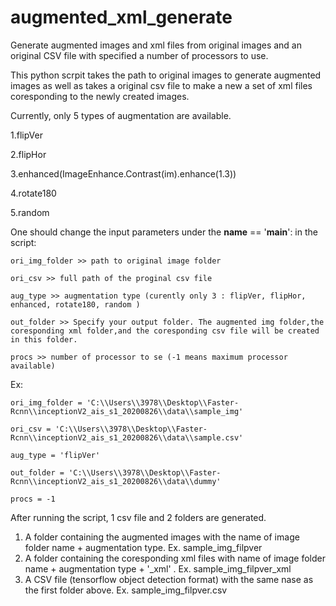 # augmented_xml_generate
Generate augmented images and xml files from original images and an original CSV file with specified a number of processors to use.

This python scrpit takes the path to original images to generate augmented images as well as takes a original csv file to make a new a set of xml files coresponding to the newly created images.

Currently, only 5 types of augmentation are available.

1.flipVer

2.flipHor

3.enhanced(ImageEnhance.Contrast(im).enhance(1.3))

4.rotate180

5.random

One should change the input parameters under the __name__ == '__main__': in the script:

    ori_img_folder >> path to original image folder

    ori_csv >> full path of the proginal csv file

    aug_type >> augmentation type (curently only 3 : flipVer, flipHor, enhanced, rotate180, random )

    out_folder >> Specify your output folder. The augmented img folder,the coresponding xml folder,and the coresponding csv file will be created in this folder.

    procs >> number of processor to se (-1 means maximum processor available)


Ex:

    ori_img_folder = 'C:\\Users\\3978\\Desktop\\Faster-Rcnn\\inceptionV2_ais_s1_20200826\\data\\sample_img'

    ori_csv = 'C:\\Users\\3978\\Desktop\\Faster-Rcnn\\inceptionV2_ais_s1_20200826\\data\\sample.csv'

    aug_type = 'flipVer'

    out_folder = 'C:\\Users\\3978\\Desktop\\Faster-Rcnn\\inceptionV2_ais_s1_20200826\\data\\dummy'

    procs = -1   
    
After running the script, 1 csv file and 2 folders are generated.

1. A folder containing the augmented images with the name of image folder name + augmentation type. Ex. sample_img_filpver
2. A folder containing the coresponding xml files with name of image folder name + augmentation type + '_xml' . Ex. sample_img_filpver_xml
3. A CSV file (tensorflow object detection format) with the same nase as the first folder above. Ex. sample_img_filpver.csv

